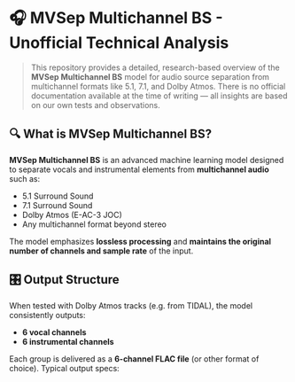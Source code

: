 # 🎧 MVSep Multichannel BS - Unofficial Technical Analysis

> This repository provides a detailed, research-based overview of the **MVSep Multichannel BS** model for audio source separation from multichannel formats like 5.1, 7.1, and Dolby Atmos. There is no official documentation available at the time of writing — all insights are based on our own tests and observations.

## 🔍 What is MVSep Multichannel BS?

**MVSep Multichannel BS** is an advanced machine learning model designed to separate vocals and instrumental elements from **multichannel audio** such as:

- 5.1 Surround Sound
- 7.1 Surround Sound
- Dolby Atmos (E-AC-3 JOC)
- Any multichannel format beyond stereo

The model emphasizes **lossless processing** and **maintains the original number of channels and sample rate** of the input.

## 🎛 Output Structure

When tested with Dolby Atmos tracks (e.g. from TIDAL), the model consistently outputs:

- **6 vocal channels**
- **6 instrumental channels**

Each group is delivered as a **6-channel FLAC file** (or other format of choice). Typical output specs:
